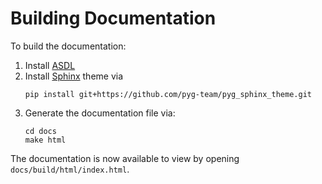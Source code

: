 # Building Documentation

To build the documentation:

1. Install [ASDL](https://github.com/kazukiosawa/asdl/tree/dev-grad-maker#installation) 
2. Install [Sphinx](https://www.sphinx-doc.org/en/master/) theme via
   ```
   pip install git+https://github.com/pyg-team/pyg_sphinx_theme.git
   ```
3. Generate the documentation file via:
   ```
   cd docs
   make html
   ```

The documentation is now available to view by opening `docs/build/html/index.html`.
